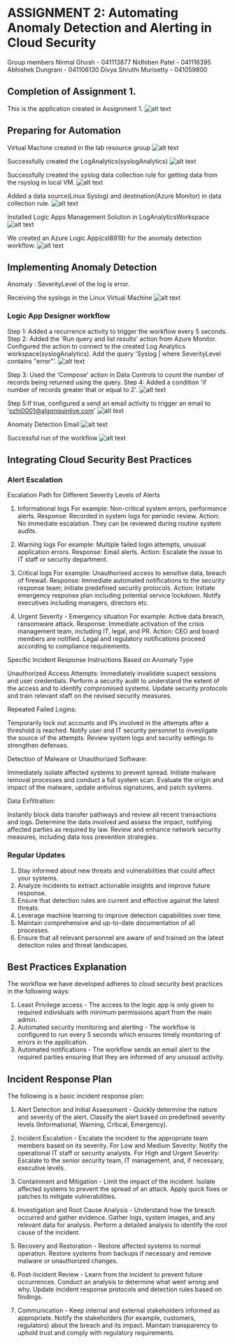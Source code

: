 # ASSIGNMENT 2: Automating Anomaly Detection and Alerting in Cloud Security

Group members
Nirmal Ghosh - 041113877
Nidhiben Patel - 041116395
Abhishek Dungrani - 041106130
Divya Shruthi Murisetty - 041059800

## Completion of Assignment 1.
This is the application created in Assignment 1.
![alt text](<WhatsApp Image 2024-04-05 at 7.23.11 PM.jpeg>)


## Preparing for Automation

Virtual Machine created in the lab resource group
![alt text](<WhatsApp Image 2024-04-05 at 7.26.50 PM.jpeg>)

Successfully created the LogAnalytics(syslogAnalytics)
![alt text](<WhatsApp Image 2024-04-05 at 7.29.16 PM.jpeg>)

Successfully created the syslog data collection rule for getting data from the rsyslog in local VM.
![alt text](<WhatsApp Image 2024-04-05 at 7.35.33 PM.jpeg>)

Added a data source(Linux Syslog) and destination(Azure Monitor) in data collection rule.
![alt text](<WhatsApp Image 2024-04-05 at 7.36.15 PM.jpeg>)

Installed Logic Apps Management Solution in LogAnalyticsWorkspace
![alt text](<WhatsApp Image 2024-04-05 at 7.30.03 PM.jpeg>)

We created an Azure Logic App(cst8919) for the anomaly detection workflow.
![alt text](<WhatsApp Image 2024-04-05 at 8.21.21 PM.jpeg>)


## Implementing Anomaly Detection

Anomaly : SeverityLevel of the log is error.

Receiving the syslogs in the Linux Virtual Machine
![alt text](<WhatsApp Image 2024-04-05 at 7.25.08 PM.jpeg>)

### Logic App Designer workflow

Step 1: Added a recurrence activity to trigger the workflow every 5 seconds.
Step 2: Added the 'Run query and list results' action from Azure Monitor. Configured the action to connect to the created Log Analytics
workspace(syslogAnalytics). Add the query 'Syslog | where SeverityLevel contains "error"'.
![alt text](<WhatsApp Image 2024-04-05 at 7.33.47 PM.jpeg>)

Step 3: Used the 'Compose' action in Data Controls to count the number of records being returned using the query.
Step 4: Added a condition 'if number of records greater that or equal to 2'.
![alt text](<WhatsApp Image 2024-04-05 at 7.34.01 PM.jpeg>)

Step 5:If true, configured a send an email activity to trigger an email to 'ozhi0001@algonquinlive.com'
![alt text](<WhatsApp Image 2024-04-05 at 7.34.40 PM.jpeg>)

Anomaly Detection Email
![alt text](<WhatsApp Image 2024-04-05 at 7.21.36 PM.jpeg>)

Successful run of the workflow
![alt text](<WhatsApp Image 2024-04-05 at 8.33.47 PM.jpeg>)

## Integrating Cloud Security Best Practices

### Alert Escalation
Escalation Path for Different Severity Levels of Alerts

1. Informational logs
For example: Non-critical system errors, performance alerts.
Response: Recorded in system logs for periodic review.
Action: No immediate escalation. They can be reviewed during routine system audits.

2. Warning logs
For example: Multiple failed login attempts, unusual application errors.
Response: Email alerts.
Action: Escalate the issue to IT staff or security department.

3. Critical logs
For example: Unauthorised access to sensitive data, breach of firewall.
Response: Immediate automated notifications to the security response team; initiate predefined security protocols.
Action: Initiate emergency response plan including potential service lockdown. Notify executives including managers, directors etc.

4. Urgent Severity - Emergency situation
For example: Active data breach, ransomware attack.
Response: Immediate activation of the crisis management team, including IT, legal, and PR.
Action: CEO and board members are notified. Legal and regulatory notifications proceed according to compliance requirements.

Specific Incident Response Instructions Based on Anomaly Type

Unauthorized Access Attempts:
Immediately invalidate suspect sessions and user credentials.
Perform a security audit to understand the extent of the access and to identify compromised systems.
Update security protocols and train relevant staff on the revised security measures.

Repeated Failed Logins:

Temporarily lock out accounts and IPs involved in the attempts after a threshold is reached.
Notify user and IT security personnel to investigate the source of the attempts.
Review system logs and security settings to strengthen defenses.

Detection of Malware or Unauthorized Software:

Immediately isolate affected systems to prevent spread.
Initiate malware removal processes and conduct a full system scan.
Evaluate the origin and impact of the malware, update antivirus signatures, and patch systems.

Data Exfiltration:

Instantly block data transfer pathways and review all recent transactions and logs.
Determine the data involved and assess the impact, notifying affected parties as required by law.
Review and enhance network security measures, including data loss prevention strategies.

### Regular Updates

1. Stay informed about new threats and vulnerabilities that could affect your systems.
2. Analyze incidents to extract actionable insights and improve future response.
3. Ensure that detection rules are current and effective against the latest threats.
4. Leverage machine learning to improve detection capabilities over time.
5. Maintain comprehensive and up-to-date documentation of all processes.
6. Ensure that all relevant personnel are aware of and trained on the latest detection rules and threat landscapes.


## Best Practices Explanation

The workflow we have developed adheres to cloud security best practices in the following ways:
1. Least Privilege access - The access to the logic app is only given to required individuals with minimum permissions apart from the main admin.
2. Automated security monitoring and alerting - The workflow is configured to run every 5 seconds which ensures timely monitoring of errors in the application.
3. Automated notifications - The workflow sends an email alert to the required parties ensuring that they are informed of any unusual activity.

## Incident Response Plan

The following is a basic incident response plan:

1. Alert Detection and Initial Assessment - Quickly determine the nature and severity of the alert.
Classify the alert based on predefined severity levels (Informational, Warning, Critical, Emergency).

2. Incident Escalation - Escalate the incident to the appropriate team members based on its severity.
For Low and Medium Severity: Notify the operational IT staff or security analysts.
For High and Urgent Severity: Escalate to the senior security team, IT management, and, if necessary, executive levels.

3. Containment and Mitigation - Limit the impact of the incident.
Isolate affected systems to prevent the spread of an attack.
Apply quick fixes or patches to mitigate vulnerabilities.

4. Investigation and Root Cause Analysis - Understand how the breach occurred and gather evidence.
Gather logs, system images, and any relevant data for analysis.
Perform a detailed analysis to identify the root cause of the incident.

5. Recovery and Restoration - Restore affected systems to normal operation.
Restore systems from backups if necessary and remove malware or unauthorized changes.

6. Post-Incident Review - Learn from the incident to prevent future occurrences.
Conduct an analysis to determine what went wrong and why.
Update incident response protocols and detection rules based on findings.

7. Communication - Keep internal and external stakeholders informed as appropriate.
Notify the stakeholders (for example, customers, regulators) about the breach and its impact.
Maintain transparency to uphold trust and comply with regulatory requirements.



